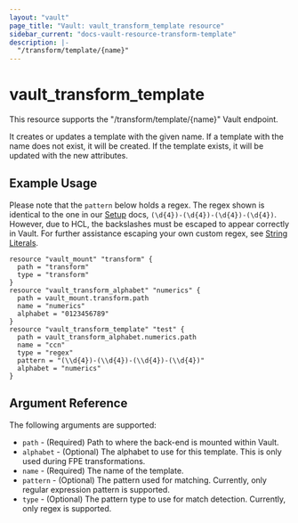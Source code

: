 ```yaml
---
layout: "vault"
page_title: "Vault: vault_transform_template resource"
sidebar_current: "docs-vault-resource-transform-template"
description: |-
  "/transform/template/{name}"
---
```


# vault\_transform\_template

This resource supports the "/transform/template/{name}" Vault endpoint.

It creates or updates a template with the given name. If a template with the name does not exist, 
it will be created. If the template exists, it will be updated with the new attributes.

## Example Usage

Please note that the `pattern` below holds a regex. The regex shown
is identical to the one in our [Setup](https://www.vaultproject.io/docs/secrets/transform#setup)
docs, `(\d{4})-(\d{4})-(\d{4})-(\d{4})`. However, due to HCL, the 
backslashes must be escaped to appear correctly in Vault. For further
assistance escaping your own custom regex, see [String Literals](https://www.terraform.io/docs/configuration/expressions.html#string-literals).

```hcl
resource "vault_mount" "transform" {
  path = "transform"
  type = "transform"
}
resource "vault_transform_alphabet" "numerics" {
  path = vault_mount.transform.path
  name = "numerics"
  alphabet = "0123456789"
}
resource "vault_transform_template" "test" {
  path = vault_transform_alphabet.numerics.path
  name = "ccn"
  type = "regex"
  pattern = "(\\d{4})-(\\d{4})-(\\d{4})-(\\d{4})"
  alphabet = "numerics"
}
```

## Argument Reference

The following arguments are supported:
* `path` - (Required) Path to where the back-end is mounted within Vault.
* `alphabet` - (Optional) The alphabet to use for this template. This is only used during FPE transformations.
* `name` - (Required) The name of the template.
* `pattern` - (Optional) The pattern used for matching. Currently, only regular expression pattern is supported.
* `type` - (Optional) The pattern type to use for match detection. Currently, only regex is supported.
